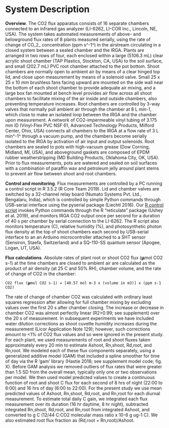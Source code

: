 # System Description

**Overview**. The CO2 flux apparatus consists of 16 separate chambers connected to an infrared gas analyzer (LI-6262, LI-COR Inc., Lincoln, NE, USA). The system takes automated measurements of above- and belowground flux rates of 8 plants measured serially, using the rate of change of CO_2_ concentration (ppm s^-1^) in the airstream circulating in a closed system between a sealed chamber and the IRGA. Plants are arranged in two rows of four, each enclosed within a large (5106.3 mL) clear acrylic shoot chamber (TAP Plastics, Stockton, CA, USA) to the soil surface, and small (202.7 mL) PVC root chamber attached to the pot bottom. Shoot chambers are normally open to ambient air by means of a clear hinged top lid, and close upon measurement by means of a solenoid valve. Small 25 x 25 x 10 mm brushless fans facing upward are mounted on the side wall near the bottom of each shoot chamber to provide adequate air mixing, and a large box fan mounted at bench level provides air flow across all shoot chambers to facilitate mixing of the air inside and outside chambers, also preventing temperature increases. Root chambers are controlled by 3-way valves that normally pull ambient air through the chamber at 8 L min-1, which close to make an isolated loop between the IRGA and the chamber upon measurement. A network of CO2-impermeable vinyl tubing of 3.175 mm ID (Vinyl-Flex PVC NSF 61, Advanced Technology Products, Milford Center, Ohio, USA) connects all chambers to the IRGA at a flow rate of 3 L min^-1^ through a vacuum pump, and the chambers become serially isolated to the IRGA by activation of air input and output solenoids. Root chambers are sealed to pots with high-vacuum grease (Dow Corning, Midland, MI, USA), and aboveground gaskets are composed of EPDM rubber weatherstripping (MD Building Products, Oklahoma City, OK, USA). Prior to flux measurements, pots are watered and sealed on soil surfaces with a combination of paraffin wax and petroleum jelly around plant stems to prevent air flow between shoot and root chambers. 

**Control and monitoring**. Flux measurements are controlled by a PC running a control script in R 3.5.2 (R Core Team 2019). Lid and chamber valves are switched by a 32-channel relay board (Numato Systems Pvt. Ltd., Bengalaru, India), which is controlled by simple Python commands through USB-serial interface using the pyserial package (Liechti 2016). Our [R control script](R-Gasman_interface5.R) invokes Python commands through the R “reticulate” package (Ushey et al. 2019), and monitors IRGA CO2 output once per second for a duration of 40 s per chamber by serial connection to the LI-6262. The R script also monitors temperature (C), relative humidity (%), and photosynthetic photon flux density at the top of shoot chambers each second by USB-serial interface to an an Arduino microcontroller attached to a SHT sensor (Sensiron, Staefa, Switzerland) and a SQ-110-SS quantum sensor (Apogee, Logan, UT, USA).

**Flux calculations**. Absolute rates of plant root or shoot CO2 flux (𝝻mol CO2 s-1) at the time chambers are closed to ambient air are calculated as the product of air density (at 25 C and 50% RH), chamber volume, and the rate of change of CO2 in the chamber:

	CO2 flux (𝝻mol CO2 s-1) = [40.57 mol m-3 x (volume in m3)] x (ppm s-1 CO2)

The rate of change of chamber CO2 was calculated with ordinary least squares regression after allowing for full chamber mixing by excluding values over the first 20 s after chamber closing. The increase or decrease in chamber CO2 was almost perfectly linear (R2>0.99; see supplement) over the 20 s of measurement. In subsequent experiments we have included water dilution corrections as shoot cuvette humidity increases during the measurement (Licor Application Note 129); however, such corrections amount to <1% of CO2 flux values and so were ignored in the present study. 
For each plant, we used measurements of root and shoot fluxes taken approximately every 20 min to estimate Ashoot, Rn,shoot, Rd,root, and Rn,root. We modeled each of these flux components separately, using a generalized additive model (GAM) that included a spline smoother for time of day via the R ‘gam’ library (Hastie 2018; see supplement model code; fig. X). Before GAM analysis we removed outliers of flux rates that were greater than 1.5 SD from the overall mean, typically only one or two observations per model. We then used model predicted values to create a continuous function of root and shoot C flux for each second of 8 hrs of night (22:00 to 6:00) and 16 hrs of day (6:00 to 22:00). For the present study we use mean predicted values of Ashoot, Rn,shoot, Rd,root, and Rn,root for each diurnal measurement. To estimate total daily C gain, we integrated each flux measurement over its duration (16 hr daytime, 8 hr night), subtracted integrated Rn,shoot, Rd,root, and Rn,root from integrated Ashoot, and converted to g C (12/44 C:CO2 molecular mass ratio x 10-6 g ug-1 C). We also estimated root flux fraction as (Rd,root + Rn,root)/Ashoot.
